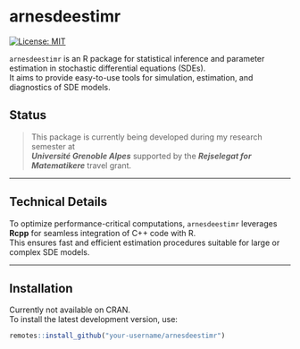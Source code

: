 # arnesdeestimr

[![License: MIT](https://img.shields.io/badge/License-MIT-blue.svg)](LICENSE)

`arnesdeestimr` is an R package for statistical inference and parameter estimation in stochastic differential equations (SDEs).  
It aims to provide easy-to-use tools for simulation, estimation, and diagnostics of SDE models.


## Status

> This package is currently being developed during my research semester at  
> **_Université Grenoble Alpes_** supported by the **_Rejselegat for Matematikere_** travel grant.

---

## Technical Details

To optimize performance-critical computations, `arnesdeestimr` leverages **Rcpp** for seamless integration of C++ code with R.  
This ensures fast and efficient estimation procedures suitable for large or complex SDE models.

---

## Installation

Currently not available on CRAN.  
To install the latest development version, use:

```r
remotes::install_github("your-username/arnesdeestimr")
```
